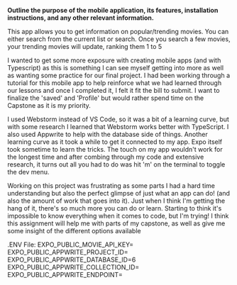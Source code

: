

**Outline the purpose of the mobile application, its features, installation instructions, and any other relevant information.**

This app allows you to get information on popular/trending movies. You can either search from the current list or search. Once you search a few movies, your trending movies will update, ranking them 1 to 5


I wanted to get some more exposure with creating mobile apps (and with Typescript) as this is something I can see myself getting into more as well as wanting some practice for our final project.
I had been working through a tutorial for this mobile app to help reinforce what we had learned through our lessons and once I completed it, I felt it fit the bill to submit.
I want to finalize the 'saved' and 'Profile' but would rather spend time on the Capstone as it is my priority.

I used Webstorm instead of VS Code, so it was a bit of a learning curve, but with some research I learned that Webstorm works better with TypeScript. I also used Appwrite to help with the database side of things. Another learning curve as it took a while to get it connected to my app.
Expo itself took sometime to learn the tricks. The touch on my app wouldn't work for the longest time and after combing through my code and extensive research, it turns out all you had to do was hit 'm' on the terminal to toggle the dev menu.

Working on this project was frustrating as some parts I had a hard time understanding but also the perfect glimpse of just what an app can do! (and also the amount of work that goes into it). Just when I think I'm getting the hang of it, there's so much more you can do or learn. Starting to think it's impossible to know everything when it comes to code, but I'm trying! I think this assignment will help me with parts of my capstone, as well as give me some insight of the different options available 


.ENV File:
	EXPO_PUBLIC_MOVIE_API_KEY=
	EXPO_PUBLIC_APPWRITE_PROJECT_ID=
	EXPO_PUBLIC_APPWRITE_DATABASE_ID=6
	EXPO_PUBLIC_APPWRITE_COLLECTION_ID=
	EXPO_PUBLIC_APPWRITE_ENDPOINT=

